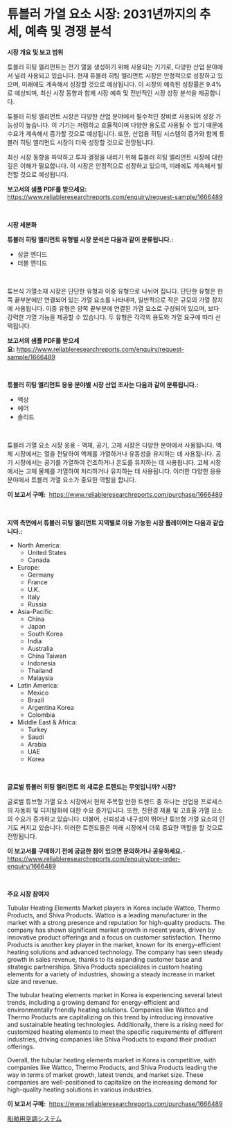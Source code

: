 <p><h1>튜블러 가열 요소 시장: 2031년까지의 추세, 예측 및 경쟁 분석</h1></p><p><strong>시장 개요 및 보고 범위</strong></p>
<p><p>튜블러 히팅 엘리먼트는 전기 열을 생성하기 위해 사용되는 기기로, 다양한 산업 분야에서 널리 사용되고 있습니다. 현재 튜블러 히팅 엘리먼트 시장은 안정적으로 성장하고 있으며, 미래에도 계속해서 성장할 것으로 예상됩니다. 이 시장의 예측된 성장률은 9.4%로 예상되며, 최신 시장 동향과 함께 시장 예측 및 전반적인 시장 성장 분석을 제공합니다.</p><p>튜블러 히팅 엘리먼트 시장은 다양한 산업 분야에서 필수적인 장비로 사용되어 성장 가능성이 높습니다. 이 기기는 저렴하고 효율적이며 다양한 용도로 사용될 수 있기 때문에 수요가 계속해서 증가할 것으로 예상됩니다. 또한, 산업용 히팅 시스템의 증가와 함께 튜블러 히팅 엘리먼트 시장이 더욱 성장할 것으로 전망됩니다.</p><p>최신 시장 동향을 파악하고 투자 결정을 내리기 위해 튜블러 히팅 엘리먼트 시장에 대한 깊은 이해가 필요합니다. 이 시장은 안정적으로 성장하고 있으며, 미래에도 계속해서 발전할 것으로 예상됩니다.</p></p>
<p><strong>보고서의 샘플 PDF를 받으세요:</strong> <a href="https://www.reliableresearchreports.com/enquiry/request-sample/1666489">https://www.reliableresearchreports.com/enquiry/request-sample/1666489</a></p>
<p>&nbsp;</p>
<p><strong>시장 세분화</strong></p>
<p><strong>튜블러 히팅 엘리먼트 유형별 시장 분석은 다음과 같이 분류됩니다.:</strong></p>
<p><ul><li>싱글 엔디드</li><li>더블 엔디드</li></ul></p>
<p>&nbsp;</p>
<p><p>튜브식 가열소재 시장은 단단한 유형과 이중 유형으로 나뉘어 집니다. 단단한 유형은 한쪽 끝부분에만 연결되어 있는 가열 요소를 나타내며, 일반적으로 작은 규모의 가열 장치에 사용됩니다. 이중 유형은 양쪽 끝부분에 연결된 가열 요소로 구성되어 있으며, 보다 강력한 가열 기능을 제공할 수 있습니다. 두 유형은 각각의 용도와 가열 요구에 따라 선택됩니다.</p></p>
<p><strong>보고서의 샘플 PDF를 받으세요:</strong>&nbsp;<a href="https://www.reliableresearchreports.com/enquiry/request-sample/1666489">https://www.reliableresearchreports.com/enquiry/request-sample/1666489</a></p>
<p>&nbsp;</p>
<p><strong> 튜블러 히팅 엘리먼트 응용 분야별 시장 산업 조사는 다음과 같이 분류됩니다.:</strong></p>
<p><ul><li>액상</li><li>에어</li><li>솔리드</li></ul></p>
<p>&nbsp;</p>
<p><p>튜블러 가열 요소 시장 응용 - 액체, 공기, 고체 시장은 다양한 분야에서 사용됩니다. 액체 시장에서는 열을 전달하여 액체를 가열하거나 유동성을 유지하는 데 사용됩니다. 공기 시장에서는 공기를 가열하여 건조하거나 온도를 유지하는 데 사용됩니다. 고체 시장에서는 고체 물체를 가열하여 처리하거나 유지하는 데 사용됩니다. 이러한 다양한 응용 분야에서 튜블러 가열 요소가 중요한 역할을 합니다.</p></p>
<p><strong>이 보고서 구매:</strong>&nbsp; <a href="https://www.reliableresearchreports.com/purchase/1666489">https://www.reliableresearchreports.com/purchase/1666489</a></p>
<p>&nbsp;</p>
<p><strong>지역 측면에서 튜블러 히팅 엘리먼트 지역별로 이용 가능한 시장 플레이어는 다음과 같습니다.:</strong></p>
<p><ul>
    <li>
        North America:
        <ul>
            <li>United States</li>
            <li>Canada</li>
        </ul>
    </li>
    <li>
        Europe:
        <ul>
            <li>Germany</li>
            <li>France</li>
            <li>U.K.</li>
            <li>Italy</li>
            <li>Russia</li>
        </ul>
    </li>
    <li>
        Asia-Pacific:
        <ul>
            <li>China</li>
            <li>Japan</li>
            <li>South Korea</li>
            <li>India</li>
            <li>Australia</li>
            <li>China Taiwan</li>
            <li>Indonesia</li>
            <li>Thailand</li>
            <li>Malaysia</li>
        </ul>
    </li>
    <li>
        Latin America:
        <ul>
            <li>Mexico</li>
            <li>Brazil</li>
            <li>Argentina Korea</li>
            <li>Colombia</li>
        </ul>
    </li>
    <li>
        Middle East & Africa:
        <ul>
            <li>Turkey</li>
            <li>Saudi</li>
            <li>Arabia</li>
            <li>UAE</li>
            <li>Korea</li>
        </ul>
    </li>
    </ul></p>
<p>&nbsp;</p>
<p><strong>글로벌 튜블러 히팅 엘리먼트 의 새로운 트렌드는 무엇입니까? 시장?</strong></p>
<p><p>글로벌 튜브형 가열 요소 시장에서 현재 주목할 만한 트렌드 중 하나는 산업용 프로세스의 자동화 및 디지턈화에 대한 수요 증가입니다. 또한, 친환경 제품 및 고효율 가열 요소의 수요가 증가하고 있습니다. 더불어, 신뢰성과 내구성이 뛰어난 튜브형 가열 요소의 인기도 커지고 있습니다. 이러한 트렌드들은 미래 시장에서 더욱 중요한 역할을 할 것으로 전망됩니다.</p></p>
<p><strong>이 보고서를 구매하기 전에 궁금한 점이 있으면 문의하거나 공유하세요.</strong>- <a href="https://www.reliableresearchreports.com/enquiry/pre-order-enquiry/1666489">https://www.reliableresearchreports.com/enquiry/pre-order-enquiry/1666489</a></p>
<p>&nbsp;</p>
<p><strong>주요 시장 참여자</strong></p>
<p><p>Tubular Heating Elements Market players in Korea include Wattco, Thermo Products, and Shiva Products. Wattco is a leading manufacturer in the market with a strong presence and reputation for high-quality products. The company has shown significant market growth in recent years, driven by innovative product offerings and a focus on customer satisfaction. Thermo Products is another key player in the market, known for its energy-efficient heating solutions and advanced technology. The company has seen steady growth in sales revenue, thanks to its expanding customer base and strategic partnerships. Shiva Products specializes in custom heating elements for a variety of industries, showing a steady increase in market size and revenue.</p><p>The tubular heating elements market in Korea is experiencing several latest trends, including a growing demand for energy-efficient and environmentally friendly heating solutions. Companies like Wattco and Thermo Products are capitalizing on this trend by introducing innovative and sustainable heating technologies. Additionally, there is a rising need for customized heating elements to meet the specific requirements of different industries, driving companies like Shiva Products to expand their product offerings.</p><p>Overall, the tubular heating elements market in Korea is competitive, with companies like Wattco, Thermo Products, and Shiva Products leading the way in terms of market growth, latest trends, and market size. These companies are well-positioned to capitalize on the increasing demand for high-quality heating solutions in various industries.</p></p>
<p><strong>이 보고서 구매:</strong>&nbsp;&nbsp;<a href="https://www.reliableresearchreports.com/purchase/1666489">https://www.reliableresearchreports.com/purchase/1666489</a></p>
<p><p><a href="https://github.com/SarahFahey88/Market-Research-Report-List-1/blob/main/561589315106.md">船舶用空調システム</a></p></p>
